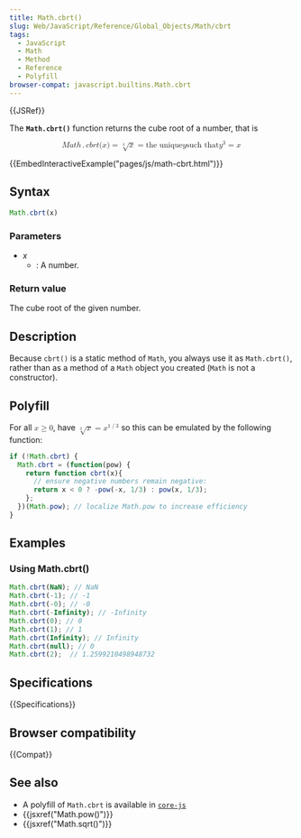 ```yaml
---
title: Math.cbrt()
slug: Web/JavaScript/Reference/Global_Objects/Math/cbrt
tags:
  - JavaScript
  - Math
  - Method
  - Reference
  - Polyfill
browser-compat: javascript.builtins.Math.cbrt
---
```

{{JSRef}}

The **`Math.cbrt()`** function returns the cube root of a number, that is

<math display="block"><semantics><mrow><mstyle mathvariant="monospace"><mrow><mi>M</mi>
<mi>a</mi> <mi>t</mi> <mi>h</mi> <mo>.</mo> <mi>c</mi> <mi>b</mi> <mi>r</mi>
<mi>t</mi> <mo stretchy="false">(</mo> <mi>x</mi> <mo stretchy="false">)</mo>
</mrow></mstyle><mo>=</mo> <mroot><mi>x</mi> <mn>3</mn> </mroot><mo>=</mo>
<mtext>the unique</mtext> <mspace width="thickmathspace"></mspace><mi>y</mi>
<mspace width="thickmathspace"></mspace><mtext>such that</mtext>
<mspace width="thickmathspace"></mspace><msup><mi>y</mi> <mn>3</mn>
</msup><mo>=</mo> <mi>x</mi>
</mrow><annotation encoding="TeX">\mathtt{Math.cbrt(x)} = \sqrt[3]{x} =
\text{the unique} \; y \; \text{such that} \; y^3 =
x</annotation></semantics></math>

{{EmbedInteractiveExample("pages/js/math-cbrt.html")}}

## Syntax

```js
Math.cbrt(x)
```

### Parameters

- <var>x</var>
  - : A number.

### Return value

The cube root of the given number.

## Description

Because `cbrt()` is a static method of `Math`, you always use it as
`Math.cbrt()`, rather than as a method of a `Math` object you created (`Math` is
not a constructor).

## Polyfill

For all <math><semantics><mrow><mi>x</mi> <mo>≥</mo> <mn>0</mn>
</mrow><annotation encoding="TeX">x \geq 0</annotation> </semantics></math>,
have <math><semantics><mrow><mroot><mi>x</mi> <mn>3</mn> </mroot><mo>=</mo>
<msup><mi>x</mi> <mrow><mn>1</mn> <mo>/</mo> <mn>3</mn>
</mrow></msup></mrow><annotation encoding="TeX">\sqrt[3]{x} =
x^{1/3}</annotation> </semantics></math> so this can be emulated by the
following function:

```js
if (!Math.cbrt) {
  Math.cbrt = (function(pow) {
    return function cbrt(x){
      // ensure negative numbers remain negative:
      return x < 0 ? -pow(-x, 1/3) : pow(x, 1/3);
    };
  })(Math.pow); // localize Math.pow to increase efficiency
}
```

## Examples

### Using Math.cbrt()

```js
Math.cbrt(NaN); // NaN
Math.cbrt(-1); // -1
Math.cbrt(-0); // -0
Math.cbrt(-Infinity); // -Infinity
Math.cbrt(0); // 0
Math.cbrt(1); // 1
Math.cbrt(Infinity); // Infinity
Math.cbrt(null); // 0
Math.cbrt(2);  // 1.2599210498948732
```

## Specifications

{{Specifications}}

## Browser compatibility

{{Compat}}

## See also

- A polyfill of `Math.cbrt` is available in
  [`core-js`](https://github.com/zloirock/core-js#ecmascript-math)
- {{jsxref("Math.pow()")}}
- {{jsxref("Math.sqrt()")}}
